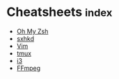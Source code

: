 <div class="page-header">
  <h1>Cheatsheets <small>index</small></h1>
</div>

- [Oh My Zsh](oh-my-zsh.html)
- [sxhkd](sxhkd.html)
- [Vim](vim.html)
- [tmux](tmux.html)
- [i3](i3.html)
- [FFmpeg](ffmpeg.html)
